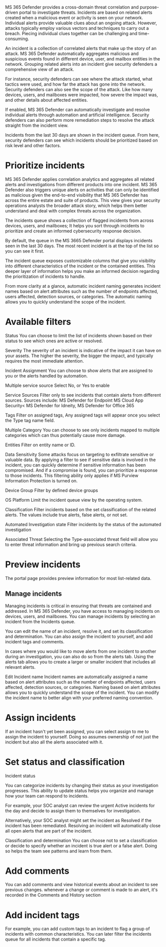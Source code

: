 MS 365 Defender provides a cross-domain threat correlation and purpose-driven portal to investigate threats. Incidents are based on related alerts created when a malicious event or activity is seen on your network. Individual alerts provide valuable clues about an ongoing attack. However, attacks typically employ various vectors and techniques to carry out a breach. Piecing individual clues together can be challenging and time-consuming.

An incident is a collection of correlated alerts that make up the story of an attack. MS 365 Defender automatically aggregates malicious and suspicious events found in different device, user, and mailbox entities in the network. Grouping related alerts into an incident give security defenders a comprehensive view of an attack. 

For instance, security defenders can see where the attack started, what tactics were used, and how far the attack has gone into the network. Security defenders can also see the scope of the attack. Like how many devices, users, and mailboxes were impacted, how severe the impact was, and other details about affected entities. 

If enabled, MS 365 Defender can automatically investigate and resolve individual alerts through automation and artificial intelligence. Security defenders can also perform more remediation steps to resolve the attack straight from the incident view. 

Incidents from the last 30 days are shown in the incident queue. From here, security defenders can see which incidents should be prioritized based on risk level and other factors. 

# Prioritize incidents
MS 365 Defender applies correlation analytics and aggregates all related alerts and investigations from different products into one incident. MS 365 Defender also triggers unique alerts on activities that can only be identified as malicious given the end-to-end visibility that MS 365 Defender has across the entire  estate and suite of products. This view gives your security operations analysts the broader attack story, which helps them better understand and deal with complex threats across the organization. 

The incidents queue shows a collection of flagged incidents from across devices, users, and mailboxes; It helps you sort through incidents to prioritize and  create an informed cybersecurity response decision.

By default, the queue in the MS 3665 Defender portal displays incidents seen in the last 30 days. The most recent incident is at the top of the list so you can see it first. 

The incident queue exposes customizable columns that give you visibility into different characteristics of the incident or the contained entities. This deeper layer of information helps you make an informed decision regarding the prioritization of incidents to handle. 

From more clarity at a glance, automatic incident naming generates incident names based on alert attributes such as the number of endpoints affected, users affected, detection sources, or categories. The automatic naming allows you to quickly understand the scope of the incident. 

# Available filters
Status
You can choose to limit the list of incidents shown based on their status to see which ones are active or resolved.

Severity
The severity of an incident is indicative of the impact it can have on your assets. The higher the severity, the bigger the impact, and typically requires the most immediate attention. 

Incident Assignment
You can choose to show alerts that are assigned to you or the alerts handled by automation.

Multiple service source
Select No, or Yes to enable

Service Sources
Filter only to see incidents that contain alerts from different sources. Sources include: MS Defender for Endpoint MS Cloud App Security< MS Defender for Idneity, MS Defender for Office 365

Tags
Filter on assigned tags, Any assigned tags will appear once you select the Type tag name field.  

Multiple Category
You can choose to see only incidents mapped to multiple categories which can thus potentially cause more damage. 

Entities
Filter on entity name or ID.

Data Sensitivity
Some attacks focus on targeting to exfiltrate sensitive or valuable data. By applying a filter to see if sensitive data is involved in the incident, you can quickly determine if sensitive information has been compromised. And if a compromise is found, you can prioritize a response to those incidents. This filtering ability only applies if MS Purview Information Protection is turned on.

Device Group
Filter by defined device groups

OS Platform
Limit the incident queue view by the operating system.

Classification
Filter incidents based on the set classification of the related alerts. The values include true alerts, false alerts, or not set. 

Automated Investigation state
Filter incidents by the status of the automated investigation

Associated Threat
Selecting the Type-associated threat field will allow you to enter threat information and bring up previous search criteria.

# Preview incidents
The portal page provides preview information for most list-related data. 

## Manage incidents
Managing incidents is critical in ensuring that threats are contained and addressed. In MS 365 Defender, you have access to managing incidents on devices, users, and mailboxes. You can manage incidents by selecting an incident from the Incidents queue. 

You can edit the name of an incident, resolve it, and set its classification and determination. You can also assign the incident to yourself, and add incident tags and comments. 

In cases where you would like to move alerts from one incident to another during an investigation, you can also do so from the alerts tab. Using the alerts tab allows you to create a larger or smaller incident that includes all relevant alerts. 

Edit Incident name
Incident names are automatically assigned a name based on alert attributes such as the number of endpoints affected, users affected, detection sources, or categories. Naming based on alert attributes allows you to quickly understand the scope of the incident. You can modify the incident name to better align with your preferred naming convention. 

# Assign incidents
If an incident hasn't yet been assigned, you can select assign to me to assign the incident to yourself. Doing so assumes ownership of not just the incident but also all the alerts associated with it. 

# Set status and classification
Incident status 

You can categorize incidents by changing their status as your investigation progresses. This ability to update status helps you organize and manage how your team can respond to incidents. 

For example, your SOC analyst can review the urgent Active incidents for the day and decide to assign them to themselves for investigation. 

Alternatively, your SOC analyst might set the incident as Resolved if the incident has been remediated. Resolving an incident will automatically close all open alerts that are part of the incident. 

Classification and determination
You can choose not to set a classification or decide to specify whether an incident is true alert or a false alert. Doing so helps the team see patterns and learn from them. 

# Add comments
You can add comments and view historical events about an incident to see previous changes. whenever a change or comment is made to an alert, it's recorded in the Comments and History section

# Add incident tags
For example, you can add custom tags to an incident to flag a group of incidents with common characteristics. You can later filter the incidents queue for all incidents that contain a specific tag. 








